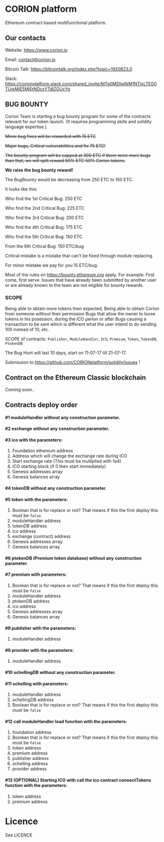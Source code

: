 
# CORION platform
Ethereum contract based multifunctional platform.

## Our contacts
Website:
https://www.corion.io

Email:
contact@corion.io

Bitcoin Talk:
https://bitcointalk.org/index.php?topic=1920823.0

Slack:
https://corionplatform.slack.com/shared_invite/MTg0MDIwNjM1NTIxLTE0OTUwMjE5MjEtNDcxYTdlZGUxYg

## BUG BOUNTY
Corion Team is starting a bug bounty program for some of the contracts relevant for our token launch.
(It requirse programming skills and solidity language expertise.)

~~Minor bug fixes will be rewarded with 15 ETC~~

~~Major bugs, Critical vulnerabilities and fix 75 ETC!~~

~~The bounty program will be capped at 300 ETC if there were more bugs than that, we will split reward 50% ETC 50% Corion tokens.~~

**We raise the bug bounty reward!**

The BugBounty would be decreasing from 250 ETC to 150 ETC.

It looks like this:

Who find the 1st Critical Bug: 250 ETC

Who find the 2nd Critical Bug: 225 ETC

Who find the 3rd Critical Bug: 200 ETC

Who find the 4th Critical Bug: 175 ETC

Who find the 5th Critical Bug: 150 ETC

From the 6th Critical Bug: 150 ETC/bug

Critical mistake is a mistake that can't be fixed through module replacing.

For minor mistake we pay for you 15 ETC/bug.

Most of the rules on https://bounty.ethereum.org apply. For example: First come, first serve. Issues that have already been submitted by another user or are already known to the team are not eligible for bounty rewards.

### SCOPE
Being able to obtain more tokens then expected, 
Being able to obtain Corion from someone without their permission
Bugs that allow the owner to loose tokens in his posession, during the ICO perion or after
Bugs causing a transaction to be sent which is different what the user intend to do sending 100 instead of 10, etc.

SCOPE of contracts:
`Publisher`, `ModuleHandler`, `ICO`, `Premium`, `Token`, `TokenDB`, `PtokenDB`

The Bug Hunt will last 10 days, start on 11-07-17 till 21-07-17.

Submission to https://github.com/CORIONplatform/solidity/issues !

## Contract on the Ethereum Classic blockchain
Coming soon..

## Contracts deploy order
#### #1 moduleHandler without any construction parameter.
#### #2 exchange without any construction parameter.
#### #3 ico with the parameters:
1. Foundation ethereum address
2. Address which will change the exchange rate during ICO
3. Start exchange rate (This must be multiplied with 1e4)
4. ICO starting block (if 0 then start immediately)
5. Genesis addresses array
6. Genesis balances array
#### #4 tokenDB without any construction parameter.
#### #5 token with the parameters:
1. Boolean that is for replace or not? That means if this the first deploy this must be `false`.
2. moduleHandler address
3. tokenDB address
4. ico address
5. exchange (contract) address
6. Genesis addresses array
7. Genesis balances array
#### #6 ptokenDB (Premium token database) without any construction parameter.
#### #7 premium with parameters:
1. Boolean that is for replace or not? That means if this the first deploy this must be `false`
2. moduleHandler address
3. ptokenDB address
4. ico address
5. Genesis addresses array
6. Genesis balances array
#### #8 publisher with the parameters:
1. moduleHandler address
#### #9 provider with the parameters:
1. moduleHandler address
#### #10 schellingDB without any construction parameter.
#### #11 schelling with parameters:
1. moduleHandler address
2. schellingDB address
3. Boolean that is for replace or not? That means if this the first deploy this must be `false`
#### #12 call moduleHandler load function with the parameters:
1. foundation address
2. Boolean that is for replace or not? That means if this the first deploy this must be `false`
3. token address
4. premium address
5. publisher address
6. schelling address
7. provider address
#### #13 (OPTIONAL) Starting ICO with call the ico contract connectTokens function with the parameters:
1. token address
2. premium address

# Licence

See LICENCE
